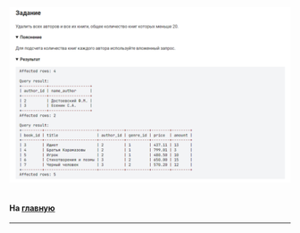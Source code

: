 

<img src="../art/2.3.5.task.png" alt="solution" >

```sql 

```



#### На [главную](https://github.com/BEPb/stepik_sql#readme)

---


